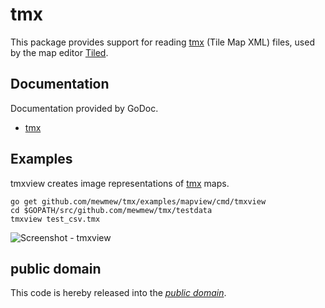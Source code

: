tmx
===

This package provides support for reading [tmx][1] (Tile Map XML) files, used by
the map editor [Tiled][].

[1]: https://github.com/bjorn/tiled/wiki/TMX-Map-Format
[Tiled]: https://github.com/bjorn/tiled/

Documentation
-------------

Documentation provided by GoDoc.

   - [tmx][]

[tmx]: http://godoc.org/github.com/mewmew/tmx

Examples
--------

tmxview creates image representations of [tmx][] maps.

	go get github.com/mewmew/tmx/examples/mapview/cmd/tmxview
	cd $GOPATH/src/github.com/mewmew/tmx/testdata
	tmxview test_csv.tmx

![Screenshot - tmxview](https://github.com/mewmew/tmx/blob/master/examples/mapview/cmd/tmxview/view.png?raw=true)

public domain
-------------

This code is hereby released into the *[public domain][]*.

[public domain]: https://creativecommons.org/publicdomain/zero/1.0/
